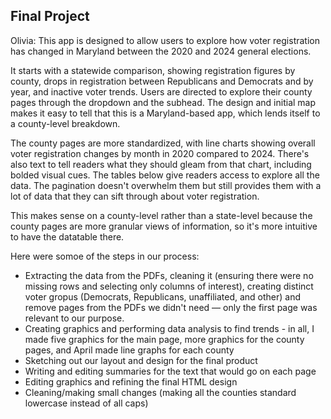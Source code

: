 ## Final Project

Olivia: This app is designed to allow users to explore how voter registration has changed in Maryland between the 2020 and 2024 general elections. 

It starts with a statewide comparison, showing registration figures by county, drops in registration between Republicans and Democrats and by year, and inactive voter trends. Users are directed to explore their county pages through the dropdown and the subhead. The design and initial map makes it easy to tell that this is a Maryland-based app, which lends itself to a county-level breakdown. 

The county pages are more standardized, with line charts showing overall voter registration changes by month in 2020 compared to 2024. There's also text to tell readers what they should gleam from that chart, including bolded visual cues. The tables below give readers access to explore all the data. The pagination doesn't overwhelm them but still provides them with a lot of data that they can sift through about voter registration. 

This makes sense on a county-level rather than a state-level because the county pages are more granular views of information, so it's more intuitive to have the datatable there. 

Here were somoe of the steps in our process: 
- Extracting the data from the PDFs, cleaning it (ensuring there were no missing rows and selecting only columns of interest), creating distinct voter gropus (Democrats, Republicans, unaffiliated, and other) and remove pages from the PDFs we didn't need — only the first page was relevant to our purpose.
- Creating graphics and performing data analysis to find trends - in all, I made five graphics for the main page, more graphics for the county pages, and April made line graphs for each county 
- Sketching out our layout and design for the final product
- Writing and editing summaries for the text that would go on each page
- Editing graphics and refining the final HTML design
- Cleaning/making small changes (making all the counties standard lowercase instead of all caps) 
